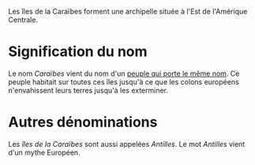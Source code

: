 <!-- TITLE: Îles de la Caraïbe / Les Antilles -->
<!-- SUBTITLE: Présentation des îles de la Caraïbe -->

Les îles de la Caraïbes forment une archipelle située à l'Est de l'Amérique Centrale.

# Signification du nom
Le nom *Caraïbes* vient du nom d'un [peuple qui porte le même nom](). Ce peuple habitait sur toutes ces îles jusqu'à ce que les colons européens n'envahissent leurs terres jusqu'à les exterminer.

# Autres dénominations
Les *îles de la Caraïbes* sont aussi appelées *Antilles*. Le mot *Antilles* vient d'un mythe Européen.